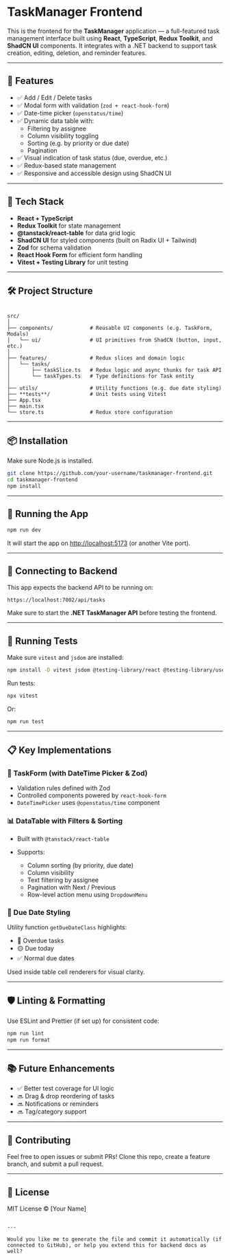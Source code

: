 # TaskManager Frontend

This is the frontend for the **TaskManager** application — a full-featured task management interface built using **React**, **TypeScript**, **Redux Toolkit**, and **ShadCN UI** components. It integrates with a .NET backend to support task creation, editing, deletion, and reminder features.

---

## 🚀 Features

- ✅ Add / Edit / Delete tasks
- ✅ Modal form with validation (`zod + react-hook-form`)
- ✅ Date-time picker (`openstatus/time`)
- ✅ Dynamic data table with:
  - Filtering by assignee
  - Column visibility toggling
  - Sorting (e.g. by priority or due date)
  - Pagination
- ✅ Visual indication of task status (due, overdue, etc.)
- ✅ Redux-based state management
- ✅ Responsive and accessible design using ShadCN UI

---

## 🧱 Tech Stack

- **React + TypeScript**
- **Redux Toolkit** for state management
- **@tanstack/react-table** for data grid logic
- **ShadCN UI** for styled components (built on Radix UI + Tailwind)
- **Zod** for schema validation
- **React Hook Form** for efficient form handling
- **Vitest + Testing Library** for unit testing

---

## 🛠️ Project Structure

```

src/
│
├── components/            # Reusable UI components (e.g. TaskForm, Modals)
│   └── ui/                # UI primitives from ShadCN (button, input, etc.)
│
├── features/              # Redux slices and domain logic
│   └── tasks/
│       ├── taskSlice.ts   # Redux logic and async thunks for task API
│       └── taskTypes.ts   # Type definitions for Task entity
│
├── utils/                 # Utility functions (e.g. due date styling)
├── **tests**/             # Unit tests using Vitest
├── App.tsx
├── main.tsx
└── store.ts               # Redux store configuration

````

---

## 📦 Installation

Make sure Node.js is installed.

```bash
git clone https://github.com/your-username/taskmanager-frontend.git
cd taskmanager-frontend
npm install
````

---

## 🧪 Running the App

```bash
npm run dev
```

It will start the app on [http://localhost:5173](http://localhost:5173) (or another Vite port).

---

## 🔄 Connecting to Backend

This app expects the backend API to be running on:

```
https://localhost:7002/api/tasks
```

Make sure to start the **.NET TaskManager API** before testing the frontend.

---

## 🧪 Running Tests

Make sure `vitest` and `jsdom` are installed:

```bash
npm install -D vitest jsdom @testing-library/react @testing-library/user-event @testing-library/jest-dom
```

Run tests:

```bash
npx vitest
```

Or:

```bash
npm run test
```

---

## 📋 Key Implementations

### 🧩 TaskForm (with DateTime Picker & Zod)

* Validation rules defined with Zod
* Controlled components powered by `react-hook-form`
* `DateTimePicker` uses `@openstatus/time` component

### 📊 DataTable with Filters & Sorting

* Built with `@tanstack/react-table`
* Supports:

  * Column sorting (by priority, due date)
  * Column visibility
  * Text filtering by assignee
  * Pagination with Next / Previous
  * Row-level action menu using `DropdownMenu`

### 🎨 Due Date Styling

Utility function `getDueDateClass` highlights:

* 🔴 Overdue tasks
* 🟡 Due today
* ✅ Normal due dates

Used inside table cell renderers for visual clarity.

---

## 🛡️ Linting & Formatting

Use ESLint and Prettier (if set up) for consistent code:

```bash
npm run lint
npm run format
```

---

## 📚 Future Enhancements

* ✅ Better test coverage for UI logic
* 🔜 Drag & drop reordering of tasks
* 🔜 Notifications or reminders
* 🔜 Tag/category support

---

## 🤝 Contributing

Feel free to open issues or submit PRs! Clone this repo, create a feature branch, and submit a pull request.

---

## 📄 License

MIT License © \[Your Name]

```

---

Would you like me to generate the file and commit it automatically (if connected to GitHub), or help you extend this for backend docs as well?
```
